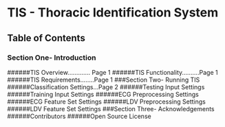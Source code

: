 # TIS - Thoracic Identification System


 
## Table of Contents
### Section One- Introduction
######TIS Overview…………. Page 1
######TIS Functionality……….Page 1
######TIS Requirements……..Page 1
###Section Two- Running TIS
######Classification Settings...Page 2
######Testing Input Settings
######Training Input Settings
######ECG Preprocessing Settings
######ECG Feature Set Settings
######LDV Preprocessing Settings
######LDV Feature Set Settings
###Section Three- Acknowledgements
######Contributors
######Open Source License
